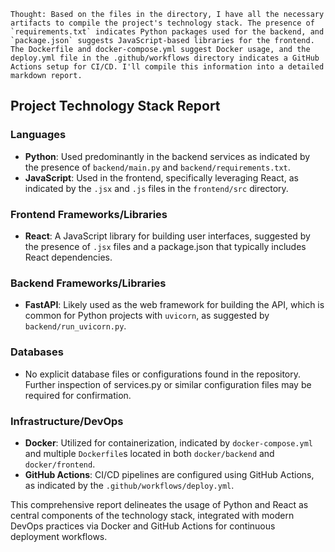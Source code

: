 ```
Thought: Based on the files in the directory, I have all the necessary artifacts to compile the project's technology stack. The presence of `requirements.txt` indicates Python packages used for the backend, and `package.json` suggests JavaScript-based libraries for the frontend. The Dockerfile and docker-compose.yml suggest Docker usage, and the deploy.yml file in the .github/workflows directory indicates a GitHub Actions setup for CI/CD. I'll compile this information into a detailed markdown report.
```

## Project Technology Stack Report

### Languages
- **Python**: Used predominantly in the backend services as indicated by the presence of `backend/main.py` and `backend/requirements.txt`.
- **JavaScript**: Used in the frontend, specifically leveraging React, as indicated by the `.jsx` and `.js` files in the `frontend/src` directory.

### Frontend Frameworks/Libraries
- **React**: A JavaScript library for building user interfaces, suggested by the presence of `.jsx` files and a package.json that typically includes React dependencies.

### Backend Frameworks/Libraries
- **FastAPI**: Likely used as the web framework for building the API, which is common for Python projects with `uvicorn`, as suggested by `backend/run_uvicorn.py`.

### Databases
- No explicit database files or configurations found in the repository. Further inspection of services.py or similar configuration files may be required for confirmation.

### Infrastructure/DevOps
- **Docker**: Utilized for containerization, indicated by `docker-compose.yml` and multiple `Dockerfile`s located in both `docker/backend` and `docker/frontend`.
- **GitHub Actions**: CI/CD pipelines are configured using GitHub Actions, as indicated by the `.github/workflows/deploy.yml`.

This comprehensive report delineates the usage of Python and React as central components of the technology stack, integrated with modern DevOps practices via Docker and GitHub Actions for continuous deployment workflows.